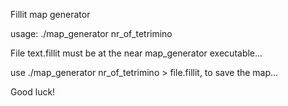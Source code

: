 Fillit map generator

usage: ./map_generator nr_of_tetrimino

File text.fillit must be at the near map_generator executable...

use ./map_generator nr_of_tetrimino > file.fillit, to save the map...

Good luck!

